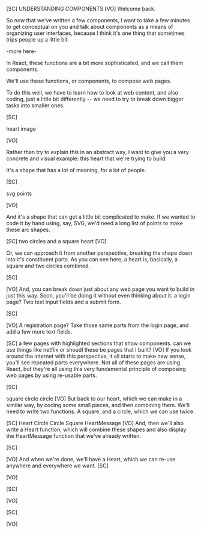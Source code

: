 [SC]
UNDERSTANDING COMPONENTS
[VO]
Welcome back.

So now that we've written a few components, I want to take a few minutes to get conceptual on you and talk about components as a means of organizing user interfaces, because I think it's one thing that sometimes trips people up a little bit.

-more here-

In React, these functions are a bit more sophisticated, and we call them components.

We'll use these functions, or components, to compose web pages.

To do this well, we have to learn how to look at web content, and also coding, just a little bit differently -- we need to try to break down bigger tasks into smaller ones.

[SC]

heart image

[VO]

Rather than try to explain this in an abstract way, I want to give you a very concrete and visual example: this heart that we're trying to build.

It's a shape that has a lot of meaning, for a lot of people.

[SC]

svg points

[VO]

And it's a shape that can get a little bit complicated to make. If we wanted to code it by hand using, say, SVG, we'd need a long list of points to make these arc shapes.

[SC]
two circles and a square heart
[VO]

Or, we can approach it from another perspective, breaking the shape down into it's constituent parts. As you can see here, a heart is, basically, a square and two circles combined.

[SC]

[VO]
And, you can break down just about any web page you want to build in just this way.
Soon, you'll be doing it without even thinking about it.
a login page?
Two text input fields and a submit form.

[SC]

[VO]
A registration page?
Take those same parts from the login page, and add a few more text fields.

[SC]
a few pages with highlighted sections that show components.
can we use things like netflix or shoudl these be pages that I built?
[VO]
If you look around the internet with this perspective, it all starts to make new sense, you'll see repeated parts everywhere. Not all of these pages are using React, but they're all using this very fundamental principle of composing web pages by using re-usable parts.

[SC]

square
circle
circle
[VO]
But back to our heart, which we can make in a similar way, by coding some small pieces, and then combining them. We'll need to write two functions. A square, and a circle, which we can use twice.

[SC]
Heart
Circle
Circle
Square
HeartMessage
[VO]
And, then we'll also write a Heart function, which will combine these shapes and also display the HeartMessage function that we've already written.

[SC]

[VO]
And when we're done, we'll have a Heart, which we can re-use anywhere and everywhere we want.
[SC]

[VO]

[SC]

[VO]

[SC]

[VO]
